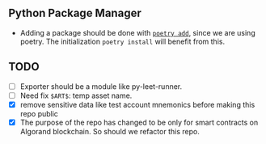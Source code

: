 ## Python Package Manager

- Adding a package should be done with [`poetry add`](https://python-poetry.org/docs/cli/#add), since we are using poetry. The initialization `poetry install` will benefit from this.

## TODO

- [ ] Exporter should be a module like py-leet-runner.
- [ ] Need fix `$ART$`: temp asset name.
- [x] remove sensitive data like test account mnemonics before making this repo public
- [x] The purpose of the repo has changed to be only for smart contracts on Algorand blockchain. So should we refactor this repo.
